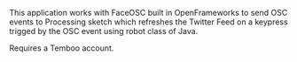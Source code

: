 This application works with FaceOSC built in OpenFrameworks to send OSC events to Processing sketch which refreshes the Twitter Feed on a keypress trigged by the OSC event using robot class of Java.

Requires a Temboo account.